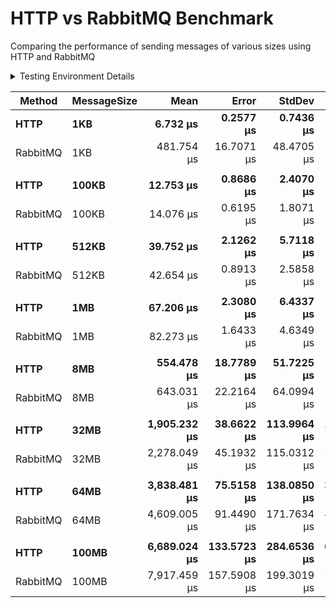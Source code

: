 # HTTP vs RabbitMQ Benchmark

Comparing the performance of sending messages of various sizes using HTTP and RabbitMQ

<details>

<summary>Testing Environment Details</summary>

```

BenchmarkDotNet v0.13.12, Windows 11 (10.0.22631.3593/23H2/2023Update/SunValley3)
13th Gen Intel Core i7-13700H, 1 CPU, 20 logical and 14 physical cores
.NET SDK 8.0.203
  [Host]     : .NET 8.0.3 (8.0.324.11423), X64 RyuJIT AVX2
  Job-PPJCHZ : .NET 8.0.3 (8.0.324.11423), X64 RyuJIT AVX2

InvocationCount=1  UnrollFactor=1  

```

</details>

| Method   | MessageSize |             Mean |           Error |          StdDev |           Median |              Min |              Max |    Ratio |  RatioSD |
|----------|-------------|-----------------:|----------------:|----------------:|-----------------:|-----------------:|-----------------:|---------:|---------:|
| **HTTP** | **1KB**     |     **6.732 μs** |   **0.2577 μs** |   **0.7436 μs** |     **6.546 μs** |     **5.580 μs** |     **8.704 μs** | **1.00** | **0.00** |
| RabbitMQ | 1KB         |       481.754 μs |      16.7071 μs |      48.4705 μs |       487.218 μs |        13.083 μs |       497.510 μs |    72.25 |    10.37 |
|          |             |                  |                 |                 |                  |                  |                  |          |          |
| **HTTP** | **100KB**   |    **12.753 μs** |   **0.8686 μs** |   **2.4070 μs** |    **12.075 μs** |     **9.523 μs** |    **20.416 μs** | **1.00** | **0.00** |
| RabbitMQ | 100KB       |        14.076 μs |       0.6195 μs |       1.8071 μs |        14.259 μs |        10.752 μs |        19.263 μs |     1.14 |     0.22 |
|          |             |                  |                 |                 |                  |                  |                  |          |          |
| **HTTP** | **512KB**   |    **39.752 μs** |   **2.1262 μs** |   **5.7118 μs** |    **39.066 μs** |    **30.420 μs** |    **61.354 μs** | **1.00** | **0.00** |
| RabbitMQ | 512KB       |        42.654 μs |       0.8913 μs |       2.5858 μs |        42.584 μs |        36.546 μs |        48.917 μs |     1.09 |     0.16 |
|          |             |                  |                 |                 |                  |                  |                  |          |          |
| **HTTP** | **1MB**     |    **67.206 μs** |   **2.3080 μs** |   **6.4337 μs** |    **66.297 μs** |    **54.325 μs** |    **86.065 μs** | **1.00** | **0.00** |
| RabbitMQ | 1MB         |        82.273 μs |       1.6433 μs |       4.6349 μs |        82.299 μs |        72.871 μs |        93.758 μs |     1.23 |     0.13 |
|          |             |                  |                 |                 |                  |                  |                  |          |          |
| **HTTP** | **8MB**     |   **554.478 μs** |  **18.7789 μs** |  **51.7225 μs** |   **548.222 μs** |   **469.997 μs** |   **705.834 μs** | **1.00** | **0.00** |
| RabbitMQ | 8MB         |       643.031 μs |      22.2164 μs |      64.0994 μs |       642.072 μs |       523.547 μs |       810.567 μs |     1.17 |     0.14 |
|          |             |                  |                 |                 |                  |                  |                  |          |          |
| **HTTP** | **32MB**    | **1,905.232 μs** |  **38.6622 μs** | **113.9964 μs** | **1,896.285 μs** | **1,644.927 μs** | **2,176.791 μs** | **1.00** | **0.00** |
| RabbitMQ | 32MB        |     2,278.049 μs |      45.1932 μs |     115.0312 μs |     2,274.101 μs |     2,079.228 μs |     2,528.296 μs |     1.20 |     0.09 |
|          |             |                  |                 |                 |                  |                  |                  |          |          |
| **HTTP** | **64MB**    | **3,838.481 μs** |  **75.5158 μs** | **138.0850 μs** | **3,840.749 μs** | **3,534.508 μs** | **4,099.775 μs** | **1.00** | **0.00** |
| RabbitMQ | 64MB        |     4,609.005 μs |      91.4490 μs |     171.7634 μs |     4,625.784 μs |     4,249.819 μs |     4,981.996 μs |     1.20 |     0.06 |
|          |             |                  |                 |                 |                  |                  |                  |          |          |
| **HTTP** | **100MB**   | **6,689.024 μs** | **133.5723 μs** | **284.6536 μs** | **6,716.554 μs** | **5,854.048 μs** | **7,205.073 μs** | **1.00** | **0.00** |
| RabbitMQ | 100MB       |     7,917.459 μs |     157.5908 μs |     199.3019 μs |     7,893.639 μs |     7,567.592 μs |     8,238.519 μs |     1.21 |     0.07 |
